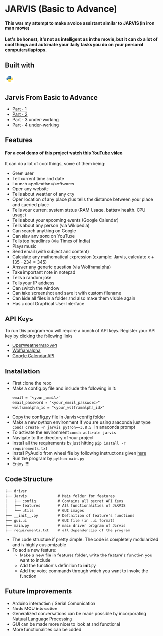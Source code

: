# JARVIS (Basic to Advance)

#### This was my attempt to make a voice assistant similar to JARVIS (in iron man movie)
#### Let's be honest, it's not as intelligent as in the movie, but it can do a lot of cool things and automate your daily tasks you do on your personal computers/laptops.

## Built with

<code><img height="30" src="https://raw.githubusercontent.com/github/explore/80688e429a7d4ef2fca1e82350fe8e3517d3494d/topics/python/python.png"></code>
## Jarvis From Basic to Advance 
- [Part - 1](https://www.codesempai.ml/2021/10/basic-jarvis.html)
- [Part - 2](https://www.codesempai.ml/2021/10/jarvis-from-basic-to-advance-part-2.html)  
- Part - 3 under-working
- Part - 4 under-working
## Features

#### For a cool demo of this project watch this [YouTube video](https://youtu.be/Z5rdSA0lvNo)

It can do a lot of cool things, some of them being:

- Greet user
- Tell current time and date
- Launch applications/softwares 
- Open any website
- Tells about weather of any city
- Open location of any place plus tells the distance between your place and queried place
- Tells your current system status (RAM Usage, battery health, CPU usage)
- Tells about your upcoming events (Google Calendar)
- Tells about any person (via Wikipedia)
- Can search anything on Google 
- Can play any song on YouTube
- Tells top headlines (via Times of India)
- Plays music
- Send email (with subject and content)
- Calculate any mathematical expression (example: Jarvis, calculate x + 135 - 234 = 345)
- Answer any generic question (via Wolframalpha)
- Take important note in notepad
- Tells a random joke
- Tells your IP address
- Can switch the window
- Can take screenshot and save it with custom filename
- Can hide all files in a folder and also make them visible again
- Has a cool Graphical User Interface

## API Keys
To run this program you will require a bunch of API keys. Register your API key by clicking the following links

- [OpenWeatherMap API](https://openweathermap.org/api)
- [Wolframalpha](https://www.wolframalpha.com/)
- [Google Calendar API](https://developers.google.com/calendar/auth)
  
## Installation

- First clone the repo
- Make a config.py file and include the following in it:
    ```weather_api_key = "<your_api_key>"
    email = "<your_email>"
    email_password = "<your_email_password>"
    wolframalpha_id = "<your_wolframalpha_id>"
- Copy the config.py file in Jarvis>config folder
- Make a new python environment
    If you are using anaconda just type ```conda create -n jarvis python==3.8.5 ``` in anaconda prompt
- To activate the environment ``` conda activate jarvis ```
- Navigate to the directory of your project
- Install all the requirements by just hitting ``` pip install -r requirements.txt ```
- Install PyAudio from wheel file by following instructions given [here](https://stackoverflow.com/a/55630212)
- Run the program by ``` python main.py ```
- Enjoy !!!!

## Code Structure


    ├── driver
    ├── Jarvis              # Main folder for features 
    │   ├── config          # Contains all secret API Keys
    │   ├── features        # All functionalities of JARVIS 
    │   └── utils           # GUI images
    ├── __init__.py         # Definition of feature's functions
    ├── gui.ui              # GUI file (in .ui format)
    ├── main.py             # main driver program of Jarvis
    ├── requirements.txt    # all dependencies of the program

- The code structure if pretty simple. The code is completely modularized and is highly customizable
- To add a new feature:
  -  Make a new file in features folder, write the feature's function you want to include
  - Add the function's definition to __init__.py
  - Add the voice commands through which you want to invoke the function


## Future Improvements
- Arduino interaction / Serial Comunication
- Node MCU interaction
- Generalized conversations can be made possible by incorporating Natural Language Processing
- GUI can be made more nicer to look at and functional
- More functionalities can be added
